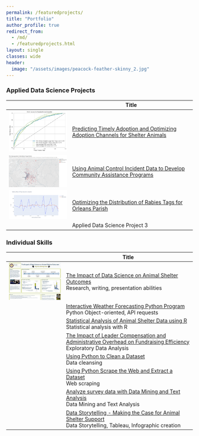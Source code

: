 ```yaml
---
permalink: /featuredprojects/
title: "Portfolio"
author_profile: true
redirect_from: 
  - /md/
  - /featuredprojects.html
layout: single
classes: wide
header:
  image: "/assets/images/peacock-feather-skinny_2.jpg"
---
```


### Applied Data Science Projects

|   | Title | 
|-|-------| 
| <img src="/assets/images/DSC630_thumbnail.png" width="300"> | [Predicting Timely Adoption and Optimizing Adoption Channels for Shelter Animals](https://github.com/RebeccaLewis-DS/dsc630-finalproject.git)	| 
| <img src="/assets/images/DSC680_1_thumbnail.png" width="300"> | [Using Animal Control Incident Data to Develop Community Assistance Programs](https://github.com/RebeccaLewis-DS/dsc680-project1.git)	| 
| <img src="/assets/images/DSC680_2_thumbnail.PNG" width="300"> | [Optimizing the Distribution of Rabies Tags for Orleans Parish](https://github.com/RebeccaLewis-DS/dsc680-project2.git)	| 
| | Applied Data Science Project 3	| 

### Individual Skills

| | Title |
|-|-------|
| <img src="/assets/images/DSC500_thumbnail.png" width="300"> | [The Impact of Data Science on Animal Shelter Outcomes](https://github.com/RebeccaLewis-DS/dsc500-finalproject.git) <br/> Research, writing, presentation abilities | 
| | [Interactive Weather Forecasting Python Program](https://github.com/RebeccaLewis-DS/dsc510-finalproject.git)  <br/> Python Object-oriented, API requests	|
| | [Statistical Analysis of Animal Shelter Data using R](https://github.com/RebeccaLewis-DS/dsc520-finalproject.git)  <br/> Statistical analysis with R	|
| | [The Impact of Leader Compensation and Administrative Overhead on Fundraising Efficiency](https://github.com/RebeccaLewis-DS/dsc530-finalproject.git)  <br/> Exploratory Data Analysis	|
| | [Using Python to Clean a Dataset](https://github.com/RebeccaLewis-DS/dsc540-midtermproject.git)  <br/> Data cleansing	|
| | [Using Python Scrape the Web and Extract a Dataset](https://github.com/RebeccaLewis-DS/dsc540-termproject.git) <br/> Web scraping	|		
| | [Analyze survey data with Data Mining and Text Analysis](https://github.com/RebeccaLewis-DS/dsc550-finalproject.git)  <br/> Data Mining and Text Analysis	|
| | [Data Storytelling - Making the Case for Animal Shelter Support](https://github.com/RebeccaLewis-DS/dsc640-finalproject.git)  <br/> Data Storytelling, Tableau, Infographic creation	|	

